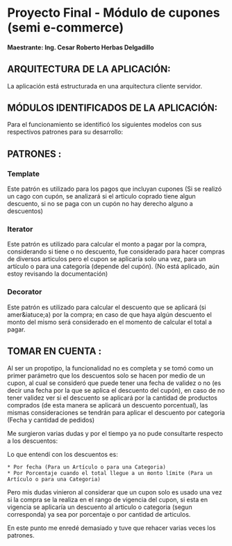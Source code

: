 # Proyecto Final - M&oacute;dulo de cupones (semi e-commerce)

#### Maestrante: Ing. Cesar Roberto Herbas Delgadillo

## ARQUITECTURA DE LA APLICACIÓN:

La aplicaci&oacute;n est&aacute; estructurada en una arquitectura cliente servidor.


## M&Oacute;DULOS IDENTIFICADOS DE LA APLICACI&Oacute;N:

Para el funcionamiento se identific&oacute; los siguientes modelos con sus respectivos patrones para su desarrollo:


## PATRONES :

### Template ###

Este patr&oacute;n es utilizado para los pagos que incluyan cupones (Si se realiz&oacute; un cago con cup&oacute;n, se analizará si el articulo coprado tiene algun descuento, si no se paga con un cup&oacute;n no hay derecho alguno a descuentos)

### Iterator ###

Este patr&oacute;n es utilizado para calcular el monto a pagar por la compra, considerando si tiene o no descuento, fue considerado  para hacer compras de diversos articulos pero el cupon se aplicaría solo una vez, para un artículo o para una categoría (depende del cupón).
(No está aplicado, aún estoy revisando la documentación)

### Decorator ###

Este patr&oacute;n es utilizado para calcular el descuento que se aplicará (si amer&iatuce;a) por la compra; en caso de que haya alg&uacute;n descuento el monto del mismo será considerado en el momento de calcular el total a pagar.


## TOMAR EN CUENTA :

Al ser un propotipo, la funcionalidad no es completa y se tomó como un primer parámetro que los descuentos solo se hacen por medio de un cupon, al cual se consideró que puede tener una fecha de validez o no (es decir una fecha por la que se aplica el descuento del cupón), en caso de no tener validez ver si el descuento se aplicará por la cantidad de productos comprados (de esta manera se aplicará un descuento porcentual), las mismas consideraciones se tendrán para aplicar el descuento por categoria (Fecha y cantidad de pedidos)

Me surgieron varias dudas y por el tiempo ya no pude consultarte respecto a los descuentos:

Lo que entendí con los descuentos es:

    * Por fecha (Para un Artículo o para una Categoria)
    * Por Porcentaje cuando el total llegue a un monto límite (Para un Artículo o para una Categoria)
    
Pero mis dudas vinieron al considerar que un cupon solo es usado una vez si la compra se la realiza en el rango de vigencia del cupon, si esta en vigencia se aplicaría un descuento al articulo o categoria (segun corresponda) ya sea por porcentaje o por cantidad de articulos. 

En este punto me enredé demasiado y tuve que rehacer varias veces los patrones.